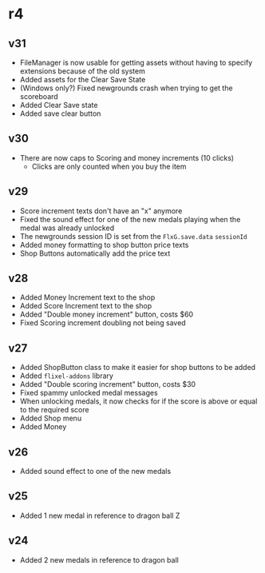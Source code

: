 # r4
## v31
- FileManager is now usable for getting assets without having to specify extensions because of the old system
- Added assets for the Clear Save State
- (Windows only?) Fixed newgrounds crash when trying to get the scoreboard
- Added Clear Save state
- Added save clear button
## v30
- There are now caps to Scoring and money increments (10 clicks)
  - Clicks are only counted when you buy the item
## v29
- Score increment texts don't have an "x" anymore
- Fixed the sound effect for one of the new medals playing when the medal was already unlocked
- The newgrounds session ID is set from the `FlxG.save.data` `sessionId`
- Added money formatting to shop button price texts
- Shop Buttons automatically add the price text
## v28
- Added Money Increment text to the shop
- Added Score Increment text to the shop
- Added "Double money increment" button, costs $60
- Fixed Scoring increment doubling not being saved
## v27
- Added ShopButton class to make it easier for shop buttons to be added
- Added `flixel-addons` library
- Added "Double scoring increment" button, costs $30
- Fixed spammy unlocked medal messages
- When unlocking medals, it now checks for if the score is above or equal to the required score
- Added Shop menu
- Added Money
## v26
- Added sound effect to one of the new medals
## v25
- Added 1 new medal in reference to dragon ball Z
## v24
- Added 2 new medals in reference to dragon ball